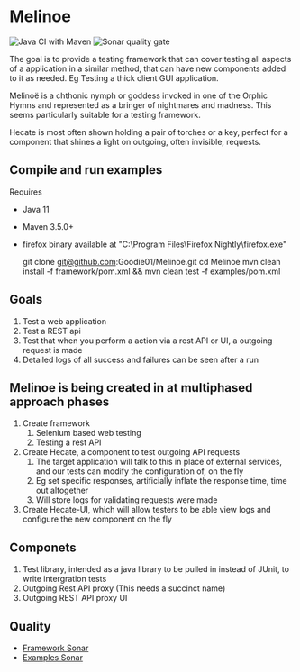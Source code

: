 # Melinoe
![Java CI with Maven](https://github.com/Goodie01/Melinoe/workflows/Java%20CI%20with%20Maven/badge.svg)
![Sonar quality gate](https://img.shields.io/sonar/quality_gate/Goodie01_BookInformation?server=https://sonarcloud.io)


The goal is to provide a testing framework that can cover testing all aspects of a application in a similar method, that can have new components added to it as needed. Eg Testing a thick client GUI application.

Melinoë is a chthonic nymph or goddess invoked in one of the Orphic Hymns and represented as a bringer of nightmares and madness. This seems particularly suitable for a testing framework.

Hecate is most often shown holding a pair of torches or a key, perfect for a component that shines a light on outgoing, often invisible, requests.

## Compile and run examples

Requires
* Java 11
* Maven 3.5.0+
* firefox binary available at "C:\Program Files\Firefox Nightly\firefox.exe"


    git clone git@github.com:Goodie01/Melinoe.git
    cd Melinoe
    mvn clean install -f framework/pom.xml && mvn clean test -f examples/pom.xml

## Goals
1. Test a web application
1. Test a REST api
1. Test that when you perform a action via a rest API or UI, a outgoing request is made
1. Detailed logs of all success and failures can be seen after a run

## Melinoe is being created in at multiphased approach phases
1. Create framework
   1. Selenium based web testing
   1. Testing a rest API
1. Create Hecate, a component to test outgoing API requests
   1. The target application will talk to this in place of external services, and our tests can modify the configuration of, on the fly
   1. Eg set specific responses, artificially inflate the response time, time out altogether
   1. Will store logs for validating requests were made
1. Create Hecate-UI, which will allow testers to be able view logs and configure the new component on the fly

## Componets
1. Test library, intended as a java library to be pulled in instead of JUnit, to write intergration tests
1. Outgoing Rest API proxy (This needs a succinct name)
1. Outgoing REST API proxy UI


## Quality
* [Framework Sonar](https://sonarcloud.io/dashboard?id=Goodie01_BookInformation)
* [Examples Sonar](https://sonarcloud.io/dashboard?id=Goodie01_BookInformation2)